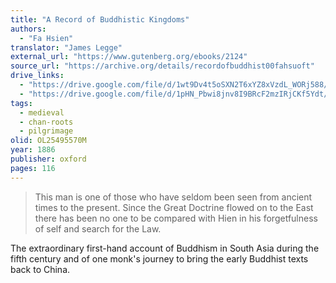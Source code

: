 ```yaml
---
title: "A Record of Buddhistic Kingdoms"
authors:
  - "Fa Hsien"
translator: "James Legge"
external_url: "https://www.gutenberg.org/ebooks/2124"
source_url: "https://archive.org/details/recordofbuddhist00fahsuoft"
drive_links:
  - "https://drive.google.com/file/d/1wt9Dv4t5oSXN2T6xYZ8xVzdL_WORj588/view?usp=drivesdk"
  - "https://drive.google.com/file/d/1pHN_Pbwi8jnv8I9BRcF2mzIRjCKf5Ydt/view?usp=drivesdk"
tags:
  - medieval
  - chan-roots
  - pilgrimage
olid: OL25495570M
year: 1886
publisher: oxford
pages: 116
---
```


> This man is one of those who have seldom been seen from ancient times to the present. Since the Great Doctrine flowed on to the East there has been no one to be compared with Hien in his forgetfulness of self and search for the Law.

The extraordinary first-hand account of Buddhism in South Asia during the fifth century and of one monk's journey to bring the early Buddhist texts back to China.
